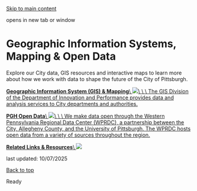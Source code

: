 [Skip to main content](https://www.pittsburghpa.gov/Business-Development/Geographic-Information-Systems-Mapping-Open-Data#main-content)

opens in new tab or window

# Geographic Information Systems, Mapping & Open Data

Explore our City data, GIS resources and interactive maps to learn more about how we work with data to shape the future of the City of Pittsburgh.

[**Geographic Information System (GIS) & Mapping**\\
![](https://www.pittsburghpa.gov/files/assets/city/v/1/dcp/images/21793_performance_points_zoning_june2023.jpg?dimension=smallthumbnail&w=150&h=100)\\
\\
\\
The GIS Division of the Department of Innovation and Performance provides data and analysis services to City departments and authorities.](https://www.pittsburghpa.gov/Business-Development/Geographic-Information-Systems-Mapping-Open-Data/Geographic-Information-System-GIS-Mapping)

[**PGH Open Data**\\
![](https://www.pittsburghpa.gov/files/assets/city/v/1/ip/images/open-data/ff6f44ad-7d26-4e0e-beb7-1ec034c3226f.png?dimension=smallthumbnail&w=150&h=100)\\
\\
\\
We make data open through the Western Pennsylvania Regional Data Center (WPRDC), a partnership between the City, Allegheny County, and the University of Pittsburgh. The WPRDC hosts open data from a variety of sources throughout the region.](https://www.pittsburghpa.gov/Business-Development/Geographic-Information-Systems-Mapping-Open-Data/PGH-Open-Data)

[**Related Links & Resources**\\
![](https://www.pittsburghpa.gov/files/assets/city/v/5/ip/images/open-data/pointer.png?dimension=smallthumbnail&w=150&h=100)](https://www.pittsburghpa.gov/Business-Development/Geographic-Information-Systems-Mapping-Open-Data/Related-Links-Resources)

last updated: 10/07/2025

[Back to top](https://www.pittsburghpa.gov/Business-Development/Geographic-Information-Systems-Mapping-Open-Data#body-top)

Ready

